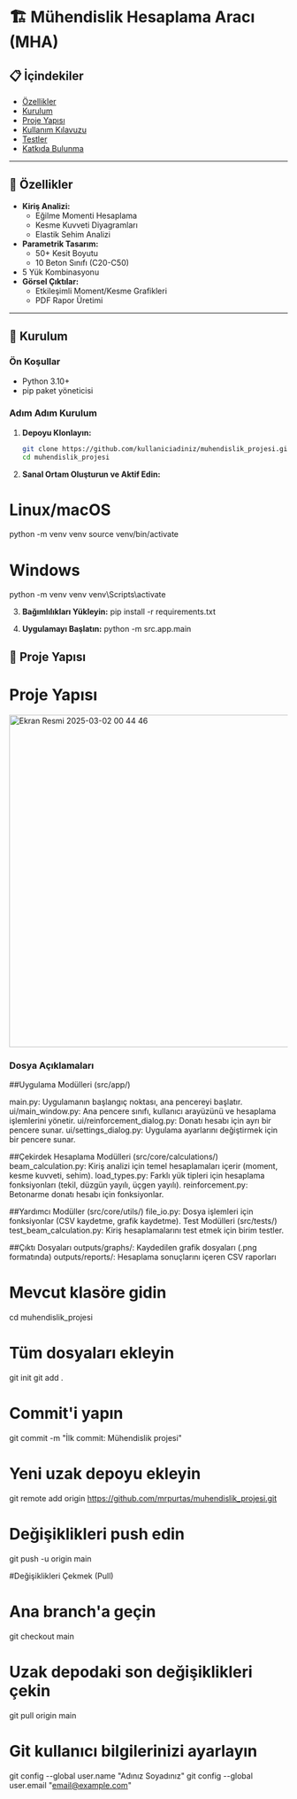 # 🏗️ Mühendislik Hesaplama Aracı (MHA)



## 📋 İçindekiler
- [Özellikler](#-özellikler)
- [Kurulum](#-kurulum)
- [Proje Yapısı](#-proje-yapısı)
- [Kullanım Kılavuzu](#-kullanım-kılavuzu)
- [Testler](#-testler)
- [Katkıda Bulunma](#-katkıda-bulunma)

---

## 🚀 Özellikler
- **Kiriş Analizi:**
  - Eğilme Momenti Hesaplama
  - Kesme Kuvveti Diyagramları
  - Elastik Sehim Analizi
- **Parametrik Tasarım:**
  - 50+ Kesit Boyutu
  - 10 Beton Sınıfı (C20-C50)
 - 5 Yük Kombinasyonu
- **Görsel Çıktılar:**
  - Etkileşimli Moment/Kesme Grafikleri
  - PDF Rapor Üretimi


---

## 🔧 Kurulum

### Ön Koşullar
- Python 3.10+
- pip paket yöneticisi

### Adım Adım Kurulum
1. **Depoyu Klonlayın:**
   ```bash
   git clone https://github.com/kullaniciadiniz/muhendislik_projesi.git
   cd muhendislik_projesi

2. **Sanal Ortam Oluşturun ve Aktif Edin:**

# Linux/macOS
python -m venv venv
source venv/bin/activate

# Windows
python -m venv venv
venv\Scripts\activate

3. **Bağımlılıkları Yükleyin:**
pip install -r requirements.txt

4. **Uygulamayı Başlatın:**
python -m src.app.main



## 📂 Proje Yapısı

# Proje Yapısı
<img width="600" alt="Ekran Resmi 2025-03-02 00 44 46" src="https://github.com/user-attachments/assets/55176650-ea5d-4e0f-b139-afde4f1b8688" />


### Dosya Açıklamaları

##Uygulama Modülleri (src/app/)

main.py: Uygulamanın başlangıç noktası, ana pencereyi başlatır.
ui/main_window.py: Ana pencere sınıfı, kullanıcı arayüzünü ve hesaplama işlemlerini yönetir.
ui/reinforcement_dialog.py: Donatı hesabı için ayrı bir pencere sunar.
ui/settings_dialog.py: Uygulama ayarlarını değiştirmek için bir pencere sunar.

##Çekirdek Hesaplama Modülleri (src/core/calculations/)
beam_calculation.py: Kiriş analizi için temel hesaplamaları içerir (moment, kesme kuvveti, sehim).
load_types.py: Farklı yük tipleri için hesaplama fonksiyonları (tekil, düzgün yayılı, üçgen yayılı).
reinforcement.py: Betonarme donatı hesabı için fonksiyonlar.

##Yardımcı Modüller (src/core/utils/)
file_io.py: Dosya işlemleri için fonksiyonlar (CSV kaydetme, grafik kaydetme).
Test Modülleri (src/tests/)
test_beam_calculation.py: Kiriş hesaplamalarını test etmek için birim testler.

##Çıktı Dosyaları
outputs/graphs/: Kaydedilen grafik dosyaları (.png formatında)
outputs/reports/: Hesaplama sonuçlarını içeren CSV raporları


# Mevcut klasöre gidin
cd muhendislik_projesi

# Tüm dosyaları ekleyin

git init
git add .

# Commit'i yapın
git commit -m "İlk commit: Mühendislik projesi"

# Yeni uzak depoyu ekleyin
git remote add origin https://github.com/mrpurtas/muhendislik_projesi.git

# Değişiklikleri push edin
git push -u origin main

#Değişiklikleri Çekmek (Pull)

# Ana branch'a geçin
git checkout main

# Uzak depodaki son değişiklikleri çekin
git pull origin main

# Git kullanıcı bilgilerinizi ayarlayın
git config --global user.name "Adınız Soyadınız"
git config --global user.email "email@example.com"
